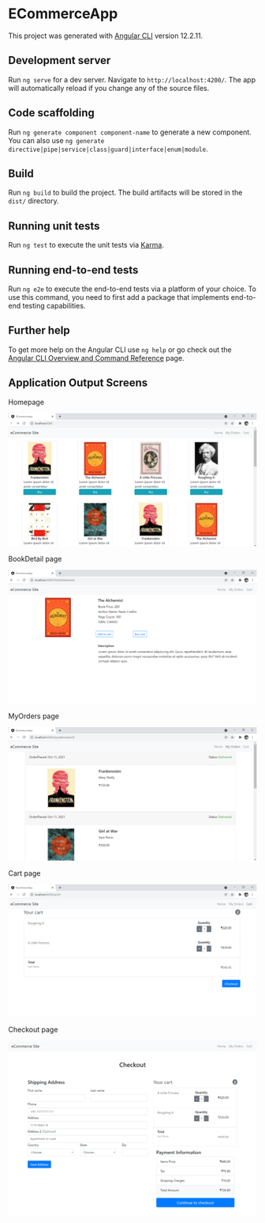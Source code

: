 # ECommerceApp

This project was generated with [Angular CLI](https://github.com/angular/angular-cli) version 12.2.11.

## Development server

Run `ng serve` for a dev server. Navigate to `http://localhost:4200/`. The app will automatically reload if you change any of the source files.

## Code scaffolding

Run `ng generate component component-name` to generate a new component. You can also use `ng generate directive|pipe|service|class|guard|interface|enum|module`.

## Build

Run `ng build` to build the project. The build artifacts will be stored in the `dist/` directory.

## Running unit tests

Run `ng test` to execute the unit tests via [Karma](https://karma-runner.github.io).

## Running end-to-end tests

Run `ng e2e` to execute the end-to-end tests via a platform of your choice. To use this command, you need to first add a package that implements end-to-end testing capabilities.

## Further help

To get more help on the Angular CLI use `ng help` or go check out the [Angular CLI Overview and Command Reference](https://angular.io/cli) page.

## Application Output Screens

Homepage

![homepage](<./src/assets/images/Screenshot(39).png>)

BookDetail page

![bookdetail](<./src/assets/images/Screenshot(42).png>)

MyOrders page

![myorders](<./src/assets/images/Screenshot(41).png>)

Cart page

![cart](<./src/assets/images/Screenshot(43).png>)

Checkout page

![checkout](./src/assets/images/screencapture-localhost-4200-checkout-2021-12-01-14_27_51.png)
